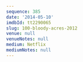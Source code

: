 ```yaml
---
sequence: 385
date: '2014-05-10'
imdbId: tt2290065
slug: 100-bloody-acres-2012
venue: null
venueNotes: null
medium: Netflix
mediumNotes: null
---
```


